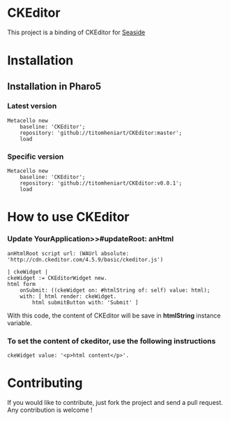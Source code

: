# CKEditor

This project is a binding of CKEditor for [Seaside](https://github.com/SeasideSt/Seaside)

# Installation

## Installation in Pharo5

### Latest version
```smalltalk
Metacello new
	baseline: 'CKEditor';
	repository: 'github://titomheniart/CKEditor:master';
	load
```

### Specific version
```smalltalk
Metacello new
	baseline: 'CKEditor';
	repository: 'github://titomheniart/CKEditor:v0.0.1';
	load
```

# How to use CKEditor

### Update  YourApplication>>#updateRoot: anHtml
```smalltalk
anHtmlRoot script url: (WAUrl absolute: 'http://cdn.ckeditor.com/4.5.9/basic/ckeditor.js')
```
```smalltalk
| ckeWidget |
ckeWidget := CKEditorWidget new.
html form
	onSubmit: ((ckeWidget on: #htmlString of: self) value: html);
	with: [ html render: ckeWidget.
		html submitButton with: 'Submit' ]
```
With this code, the content of CKEditor will be save in **htmlString** instance variable.

### To set the content of ckeditor, use the following instructions
```smalltalk
ckeWidget value: '<p>html content</p>'.
```

# Contributing
If you would like to contribute, just fork the project and send a pull request.
Any contribution is welcome !

